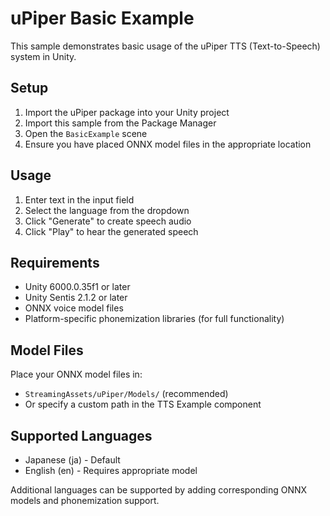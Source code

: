 # uPiper Basic Example

This sample demonstrates basic usage of the uPiper TTS (Text-to-Speech) system in Unity.

## Setup

1. Import the uPiper package into your Unity project
2. Import this sample from the Package Manager
3. Open the `BasicExample` scene
4. Ensure you have placed ONNX model files in the appropriate location

## Usage

1. Enter text in the input field
2. Select the language from the dropdown
3. Click "Generate" to create speech audio
4. Click "Play" to hear the generated speech

## Requirements

- Unity 6000.0.35f1 or later
- Unity Sentis 2.1.2 or later
- ONNX voice model files
- Platform-specific phonemization libraries (for full functionality)

## Model Files

Place your ONNX model files in:
- `StreamingAssets/uPiper/Models/` (recommended)
- Or specify a custom path in the TTS Example component

## Supported Languages

- Japanese (ja) - Default
- English (en) - Requires appropriate model

Additional languages can be supported by adding corresponding ONNX models and phonemization support.